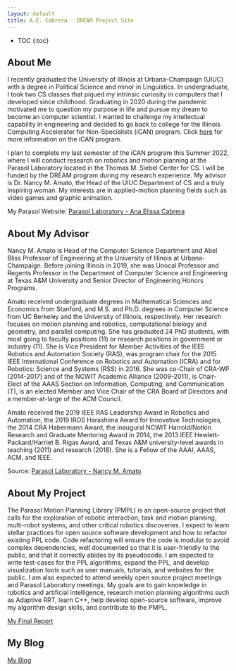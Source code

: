 ```yaml
---
layout: default
title: A.E. Cabrera - DREAM Project Site
---
```


* TOC
{:toc}

## About Me 

I recently graduated the University of Illinois at Urbana-Champaign (UIUC) with a  degree in Political Science and minor in Linguistics. In undergraduate, I took two CS classes that piqued my intrinsic curiosity in computers that I developed since childhood. Graduating in 2020 during the pandemic motivated me to question my purpose in life and pursue my dream to become an computer scientist. I wanted to challenge my intellectual capability in engineering and decided to go back to college for the Illinois Computing Accelerator for Non-Specialists (iCAN) program. Click [here](https://cs.illinois.edu/academics/graduate/ican) for more information on the iCAN program.

I plan to complete my last semester of the iCAN program this Summer 2022, where I will conduct research on 
robotics and motion planning at the Parasol Laboratory located in the Thomas M. Siebel Center for CS. I will be funded by the DREAM program during my research experience. My advisor is Dr. Nancy M. Amato, the Head of the UIUC Department of CS and a truly inspiring woman. My interests are in applied-motion planning fields such as video games and graphic animation. 

My Parasol Website: [Parasol Laboratory - Ana Elissa Cabrera](https://parasollab.web.illinois.edu/people/aec4/)

## About My Advisor

Nancy M. Amato is Head of the Computer Science Department and Abel Bliss Professor of Engineering at the University of Illinois at Urbana-Champaign. Before joining Illinois in 2019, she was Unocal Professor and Regents Professor in the Department of Computer Science and Engineering at Texas A&M University and Senior Director of Engineering Honors Programs.

Amato received undergraduate degrees in Mathematical Sciences and Economics from Stanford, and M.S. and Ph.D. degrees in Computer Science from UC Berkeley and the University of Illinois, respectively. Her research focuses on motion planning and robotics, computational biology and geometry, and parallel computing. She has graduated 24 PhD students, with most going to faculty positions (11) or research positions in government or industry (11). She is Vice President for Member Activities of the IEEE Robotics and Automation Society (RAS), was program chair for the 2015 IEEE International Conference on Robotics and Automation (ICRA) and for Robotics: Science and Systems (RSS) in 2016. She was co-Chair of CRA-WP (2014-2017) and of the NCWIT Academic Alliance (2009-2011), is Chair-Elect of the AAAS Section on Information, Computing, and Communication (T), is an elected Member and Vice Chair of the CRA Board of Directors and a member-at-large of the ACM Council.

Amato received the 2019 IEEE RAS Leadership Award in Robotics and Automation, the 2019 IROS Harashima Award for Innovative Technologies, the 2014 CRA Habermann Award, the inaugural NCWIT Harrold/Notkin Research and Graduate Mentoring Award in 2014, the 2013 IEEE Hewlett-Packard/Harriet B. Rigas Award, and Texas A&M university-level awards in teaching (2011) and research (2018). She is a Fellow of the AAAI, AAAS, ACM, and IEEE.

Source: [Parasol Laboratory - Nancy M. Amato](https://parasollab.web.illinois.edu/people/amato/short-bio.php)


## About My Project

The Parasol Motion Planning Library (PMPL) is an open-source project that calls for the exploration of robotic interaction, task and motion planning, multi-robot systems, and other critical robotics discoveries. I expect to learn stellar practices for open source software development and how to refactor existing PPL code. Code refactoring will ensure the code is modular to avoid complex dependencies, well documented so that it is user-friendly to the public, and that it correctly abides by its pseudocode. I am expected to write test-cases for the PPL algorithms, expand the PPL, and develop visualization tools such as user manuals, tutorials, and websites for the public. I am also expected to attend weekly open source project meetings and Parasol Laboratory meetings.
My goals are to gain knowledge in robotics and artificial intelligence, research motion planning algorithms such as Adaptive RRT, learn C++, help develop open-source software, improve my algorithm design skills, and contribute to the PMPL. 

[My Final Report](files/finalreport.pdf)

## My Blog

[My Blog](blog.html)
